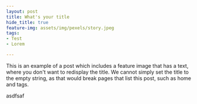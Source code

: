 ```yaml
---
layout: post
title: What's your title
hide_title: true
feature-img: assets/img/pexels/story.jpeg
tags:
- Test
- Lorem

---
```

This is an example of a post which includes a feature image that has a
text, where you don't want to redisplay the title.
We cannot simply set the title to the empty string, as that would
break pages that list this post, such as home and tags.

asdfsaf